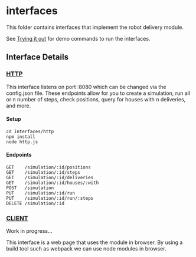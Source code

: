 # interfaces

This folder contains interfaces that implement the robot delivery module.

 See [Trying it out](../README.md#trying-it-out) for demo commands to run the interfaces.
 
## **Interface Details**

### [HTTP](#http)

This interface listens on port :8080 which can be changed via the config.json file. These endpoints allow for you to create a simulation, run all or n number of steps, check positions, query for houses with n deliveries, and more.

#### Setup

```
cd interfaces/http
npm install
node http.js
```

#### Endpoints


```
GET    /simulation/:id/positions
GET    /simulation/:id/steps
GET    /simulation/:id/deliveries
GET    /simulation/:id/houses/:with
POST   /simulation
PUT    /simulation/:id/run
PUT    /simulation/:id/run/:steps
DELETE /simulation/:id
```

### [CLIENT](#client)

Work in progress...

This interface is a web page that uses the module in browser. By using a build tool such as webpack we can use node modules in browser.